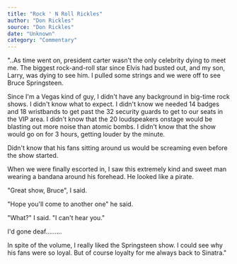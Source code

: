 ```yaml
---
title: "Rock ' N Roll Rickles"
author: "Don Rickles"
source: "Don Rickles"
date: "Unknown"
category: "Commentary"
---
```


"..As time went on, president carter wasn't the only celebrity dying to meet me. The biggest rock-and-roll star since Elvis had busted out, and my son, Larry, was dying to see him. I pulled some strings and we were off to see Bruce Springsteen.

Since I'm a Vegas kind of guy, I didn't have any background in big-time rock shows. I didn't know what to expect. I didn't know we needed 14 badges and 18 wristbands to get past the 32 security guards to get to our seats in the VIP area. I didn't know that the 20 loudspeakers onstage would be blasting out more noise than atomic bombs. I didn't know that the show would go on for 3 hours, getting louder by the minute.

Didn't know that his fans sitting around us would be screaming even before the show started.

When we were finally escorted in, I saw this extremely kind and sweet man wearing a bandana around his forehead. He looked like a pirate.

"Great show, Bruce", I said.

"Hope you'll come to another one" he said.

"What?" I said. "I can't hear you."

I'd gone deaf.........

In spite of the volume, I really liked the Springsteen show. I could see why his fans were so loyal. But of course loyalty for me always back to Sinatra."

